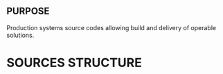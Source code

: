 ## PURPOSE
Production systems source codes allowing build and delivery of operable solutions.

# SOURCES STRUCTURE